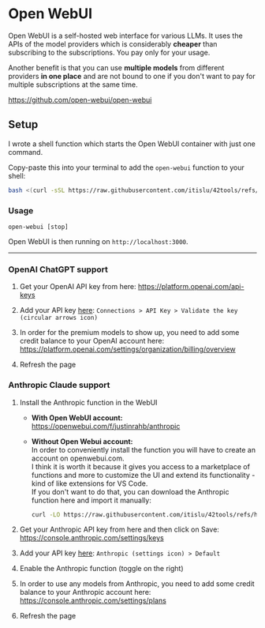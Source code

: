 # Open WebUI

Open WebUI is a self-hosted web interface for various LLMs.
It uses the APIs of the model providers which is considerably **cheaper** than subscribing to the subscriptions. You pay only for your usage.

Another benefit is that you can use **multiple models** from different providers **in one place** and are not bound to one if you don't want to pay for multiple subscriptions at the same time.

https://github.com/open-webui/open-webui

## Setup

I wrote a shell function which starts the Open WebUI container with just one command.

Copy-paste this into your terminal to add the `open-webui` function to your shell:
```bash
bash <(curl -sSL https://raw.githubusercontent.com/itislu/42tools/refs/heads/main/guides/open-webui/install.sh)
```

### Usage

```
open-webui [stop]
```

Open WebUI is then running on `http://localhost:3000`.

---

### OpenAI ChatGPT support

1. Get your OpenAI API key from here: https://platform.openai.com/api-keys

2. Add your API key [here](http://localhost:3000/admin/settings): `Connections > API Key > Validate the key (circular arrows icon)`

3. In order for the premium models to show up, you need to add some credit balance to your OpenAI account here: https://platform.openai.com/settings/organization/billing/overview

4. Refresh the page

### Anthropic Claude support

1. Install the Anthropic function in the WebUI

   - **With Open WebUI account:**<br>
     https://openwebui.com/f/justinrahb/anthropic

   - **Without Open Webui account:**<br>
     In order to conveniently install the function you will have to create an account on openwebui.com.<br>
     I think it is worth it because it gives you access to a marketplace of functions and more to customize the UI and extend its functionality - kind of like extensions for VS Code.<br>
     If you don't want to do that, you can download the Anthropic function here and import it manually:
     ```bash
     curl -LO https://raw.githubusercontent.com/itislu/42tools/refs/heads/main/guides/open-webui/Anthropic-function.json
     ```

2. Get your Anthropic API key from here and then click on Save: https://console.anthropic.com/settings/keys

3. Add your API key [here](http://localhost:3000/workspace/functions): `Anthropic (settings icon) > Default`

4. Enable the Anthropic function (toggle on the right)

5. In order to use any models from Anthropic, you need to add some credit balance to your Anthropic account here: https://console.anthropic.com/settings/plans

6. Refresh the page
